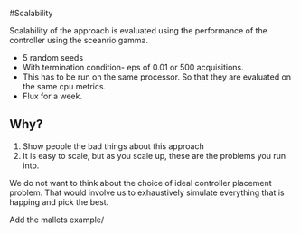 #Scalability

Scalability of the approach is evaluated using the performance of the controller using the sceanrio gamma. 

- 5 random seeds
- With termination condition- eps of 0.01 or 500 acquisitions.
- This has to be run on the same processor. So that they are evaluated on the same cpu metrics.
- Flux for a week.

## Why?

1. Show people the bad things about this approach 
2. It is easy to scale, but as you scale up, these are the problems you run into. 

We do not want to think about the choice of ideal controller placement problem. That would involve us to exhaustively simulate everything that is happing and pick the best.


Add the mallets example/